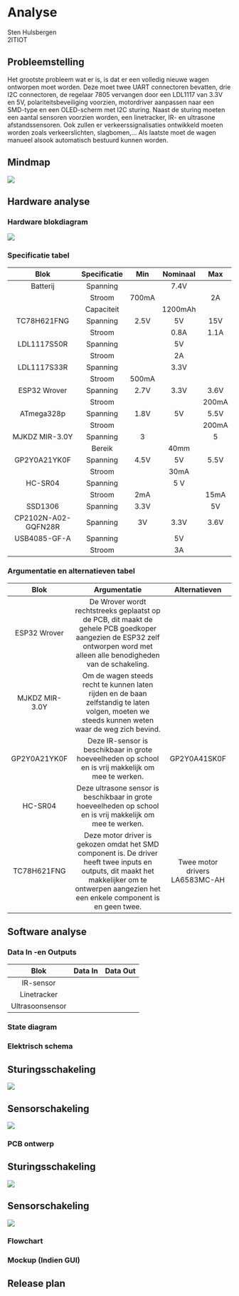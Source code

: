 # Analyse
Sten Hulsbergen<br/>
2ITIOT<br/>

## Probleemstelling

Het grootste probleem wat er is, is dat er een volledig nieuwe wagen ontworpen moet worden. 
Deze moet twee UART connectoren bevatten, drie I2C connectoren, de regelaar 7805 vervangen door een LDL1117 van 3.3V en 5V, polariteitsbeveiliging voorzien, motordriver aanpassen naar een SMD-type en een OLED-scherm met I2C sturing. 
Naast de sturing moeten een aantal sensoren voorzien worden, een linetracker, IR- en ultrasone afstandssensoren. Ook zullen er verkeerssignalisaties ontwikkeld moeten worden zoals verkeerslichten, slagbomen,... 
Als laatste moet de wagen manueel alsook automatisch bestuurd kunnen worden.

## Mindmap

![](Mind_map.svg)

## Hardware analyse
### Hardware blokdiagram
![](Blokdiagram.svg)

### Specificatie tabel
| Blok | Specificatie | Min | Nominaal | Max |
|:------:|:-----------------:|:-----:|:--------------:|:------:|
| Batterij | Spanning |  | 7.4V |  |
|  | Stroom | 700mA |  | 2A |
|  | Capaciteit |  | 1200mAh |  |
| TC78H621FNG | Spanning | 2.5V | 5V | 15V |
|  | Stroom |  | 0.8A | 1.1A |
| LDL1117S50R | Spanning |  | 5V |  |
|  | Stroom |  | 2A |  |
| LDL1117S33R | Spanning |  | 3.3V |  |
|  | Stroom | 500mA |  |  |
| ESP32 Wrover | Spanning | 2.7V | 3.3V | 3.6V |
|  | Stroom |  |  | 200mA |
| ATmega328p | Spanning | 1.8V | 5V | 5.5V |
|  | Stroom |  |  | 200mA |
| MJKDZ MIR-3.0Y | Spanning | 3 |  | 5 |
|  | Bereik |  | 40mm |  |
| GP2Y0A21YK0F | Spanning | 4.5V | 5V | 5.5V |
|  | Stroom |  | 30mA |  |
| HC-SR04 | Spanning |  | 5 V |  |
|  | Stroom | 2mA |  | 15mA |
| SSD1306 | Spanning | 3.3V |  | 5V |
| CP2102N-A02-GQFN28R | Spanning | 3V | 3.3V | 3.6V |
| USB4085-GF-A | Spanning |  | 5V |  |
|  | Stroom |  | 3A |  |

### Argumentatie en alternatieven tabel

| Blok | Argumentatie | Alternatieven |
|:------:|:-----------------:|:-----:|
| ESP32 Wrover | De Wrover wordt rechtstreeks geplaatst op de PCB, dit maakt de gehele PCB goedkoper aangezien de ESP32 zelf ontworpen word met alleen alle benodigheden van de schakeling. |  |
| MJKDZ MIR-3.0Y | Om de wagen steeds recht te kunnen laten rijden en de baan zelfstandig te laten volgen, moeten we steeds kunnen weten waar de weg zich bevind. |  |
| GP2Y0A21YK0F | Deze IR-sensor is beschikbaar in grote hoeveelheden op school en is vrij makkelijk om mee te werken. | GP2Y0A41SK0F |
| HC-SR04 | Deze ultrasone sensor is beschikbaar in grote hoeveelheden op school en is vrij makkelijk om mee te werken. |  |
| TC78H621FNG | Deze motor driver is gekozen omdat het SMD component is. De driver heeft twee inputs en outputs, dit maakt het makkelijker om te ontwerpen aangezien het een enkele component is en geen twee. | Twee motor drivers LA6583MC-AH |


## Software analyse
### Data In -en Outputs
| Blok | Data In | Data Out |
|:----:|:-------:|:--------:|
| IR-sensor |  |  |
| Linetracker |  |  |
| Ultrasoonsensor |  |  |

### State diagram

### Elektrisch schema
## Sturingsschakeling
![](SturingsschakelingSCHEMA.png)

## Sensorschakeling
![](SensorschakelingSCHEMA.png)

### PCB ontwerp
## Sturingsschakeling
![](SturingsschakelingPCB.png)

## Sensorschakeling
![](SensorschakelingPCB.png)

### Flowchart



### Mockup (Indien GUI)



## Release plan



